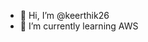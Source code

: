 - 👋 Hi, I’m @keerthik26
- 🌱 I’m currently learning AWS
<!--- 
- 👀 I’m interested in ... 
- 💞️ I’m looking to collaborate on ...
- 📫 How to reach me ...
--->

<!---
keerthik26/keerthik26 is a ✨ special ✨ repository because its `README.md` (this file) appears on your GitHub profile.
You can click the Preview link to take a look at your changes.
--->
